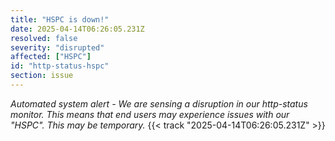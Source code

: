 ```yaml
---
title: "HSPC is down!"
date: 2025-04-14T06:26:05.231Z
resolved: false
severity: "disrupted"
affected: ["HSPC"]
id: "http-status-hspc"
section: issue
---
```


**Automated system alert* - We are sensing a disruption in our http-status monitor. This means that end users may experience issues with our "HSPC". This may be temporary.* {{< track "2025-04-14T06:26:05.231Z" >}}

